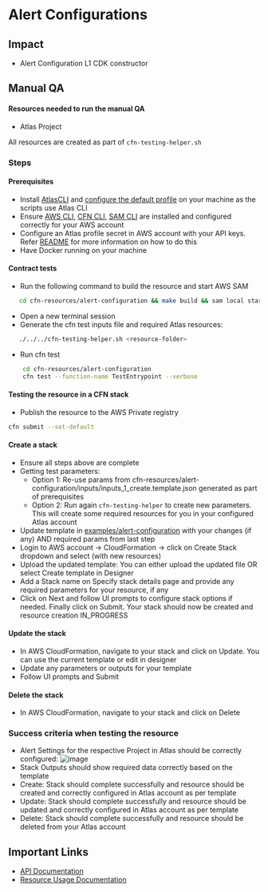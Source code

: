 # Alert Configurations 

## Impact 
 - Alert Configuration L1 CDK constructor

## Manual QA

#### Resources needed to run the manual QA
- Atlas Project

All resources are created as part of `cfn-testing-helper.sh`

### Steps

#### Prerequisites
 - Install [AtlasCLI](https://www.mongodb.com/docs/atlas/cli/stable/install-atlas-cli/) and [configure the default profile](https://www.mongodb.com/docs/atlas/cli/stable/connect-atlas-cli/#select-a-connection-method) on your machine as the scripts use Atlas CLI
 - Ensure [AWS CLI](https://aws.amazon.com/cli/), [CFN CLI](https://docs.aws.amazon.com/cloudformation-cli/latest/userguide/what-is-cloudformation-cli.html), [SAM CLI](https://docs.aws.amazon.com/serverless-application-model/latest/developerguide/install-sam-cli.html) are installed and configured correctly for your AWS account
 - Configure an Atlas profile secret in AWS account with your API keys. Refer [README](../../../README.md) for more information on how to do this
 - Have Docker running on your machine

#### Contract tests
   - Run the following command to build the resource and start AWS SAM
```bash
   cd cfn-resources/alert-configuration && make build && sam local start-lambda --skip-pull-image
```

   - Open a new terminal session
   - Generate the cfn test inputs file and required Atlas resources:
```bash
   ./../../cfn-testing-helper.sh <resource-folder>
```
   - Run cfn test
```bash
    cd cfn-resources/alert-configuration 
    cfn test --function-name TestEntrypoint --verbose 
```
#### Testing the resource in a CFN stack
- Publish the resource to the AWS Private registry
```bash
cfn submit --set-default
```
#### Create a stack
- Ensure all steps above are complete
- Getting test parameters: 
  - Option 1: Re-use params from cfn-resources/alert-configuration/inputs/inputs_1_create.template.json generated as part of prerequisites
  - Option 2: Run again  `cfn-testing-helper` to create new parameters.  This will create some required resources for you in your configured Atlas account
- Update template in [examples/alert-configuration](../../../examples/alert-configuration/alert-configuration.json) with your changes (if any) AND required params from last step
- Login to AWS account -> CloudFormation -> click on Create Stack dropdown and select (with new resources)
- Upload the updated template: You can either upload the updated file OR select Create template in Designer
- Add a Stack name on Specify stack details page and provide any required parameters for your resource, if any
- Click on Next and follow UI prompts to configure stack options if needed. Finally click on Submit. Your stack should now be created and resource creation IN_PROGRESS

#### Update the stack
- In AWS CloudFormation, navigate to your stack and click on Update. You can use the current template or edit in designer
- Update any parameters or outputs for your template
- Follow UI prompts and Submit

#### Delete the stack
- In AWS CloudFormation, navigate to your stack and click on Delete

### Success criteria when testing the resource
- Alert Settings for the respective Project in Atlas should be correctly configured:
![image](https://user-images.githubusercontent.com/5663078/226870968-9ef8ae46-b0cf-462b-ac62-7229d2d79ac0.png)
- Stack Outputs should show required data correctly based on the template
- Create: Stack should complete successfully and resource should be created and correctly configured in Atlas account as per template
- Update: Stack should complete successfully and resource should be updated and correctly configured in Atlas account as per template
- Delete: Stack should complete successfully and resource should be deleted from your Atlas account


## Important Links
- [API Documentation](https://www.mongodb.com/docs/atlas/reference/api-resources-spec/#tag/Alert-Configurations/operation/listAlertConfigurations)
- [Resource Usage Documentation](https://www.mongodb.com/docs/atlas/configure-alerts/#configure-an-alert)